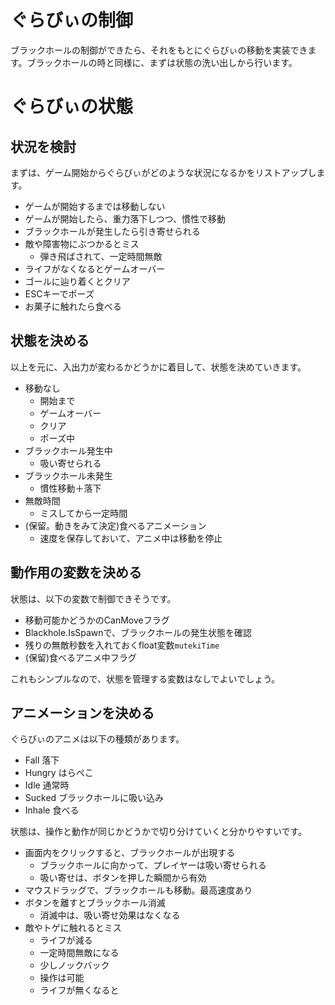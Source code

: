 # ぐらびぃの制御

ブラックホールの制御ができたら、それをもとにぐらびぃの移動を実装できます。ブラックホールの時と同様に、まずは状態の洗い出しから行います。

# ぐらびぃの状態

## 状況を検討
まずは、ゲーム開始からぐらびぃがどのような状況になるかをリストアップします。

- ゲームが開始するまでは移動しない
- ゲームが開始したら、重力落下しつつ、慣性で移動
- ブラックホールが発生したら引き寄せられる
- 敵や障害物にぶつかるとミス
  - 弾き飛ばされて、一定時間無敵
- ライフがなくなるとゲームオーバー
- ゴールに辿り着くとクリア
- ESCキーでポーズ
- お菓子に触れたら食べる

## 状態を決める
以上を元に、入出力が変わるかどうかに着目して、状態を決めていきます。

- 移動なし
  - 開始まで
  - ゲームオーバー
  - クリア
  - ポーズ中
- ブラックホール発生中
  - 吸い寄せられる
- ブラックホール未発生
  - 慣性移動＋落下
- 無敵時間
  - ミスしてから一定時間
- (保留。動きをみて決定)食べるアニメーション
  - 速度を保存しておいて、アニメ中は移動を停止

## 動作用の変数を決める
状態は、以下の変数で制御できそうです。

- 移動可能かどうかのCanMoveフラグ
- Blackhole.IsSpawnで、ブラックホールの発生状態を確認
- 残りの無敵秒数を入れておくfloat変数`mutekiTime`
- (保留)食べるアニメ中フラグ

これもシンプルなので、状態を管理する変数はなしでよいでしょう。

## アニメーションを決める
ぐらびぃのアニメは以下の種類があります。

- Fall 落下
- Hungry はらぺこ
- Idle 通常時
- Sucked ブラックホールに吸い込み
- Inhale 食べる





状態は、操作と動作が同じかどうかで切り分けていくと分かりやすいです。


- 画面内をクリックすると、ブラックホールが出現する
  - ブラックホールに向かって、プレイヤーは吸い寄せられる
  - 吸い寄せは、ボタンを押した瞬間から有効
- マウスドラッグで、ブラックホールも移動。最高速度あり
- ボタンを離すとブラックホール消滅
  - 消滅中は、吸い寄せ効果はなくなる
- 敵やトゲに触れるとミス
  - ライフが減る
  - 一定時間無敵になる
  - 少しノックバック
  - 操作は可能
  - ライフが無くなると
